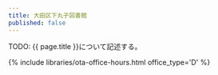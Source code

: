 ```yaml
---
title: 大田区下丸子図書館
published: false
---
```


TODO: {{ page.title }}について記述する。

{% include libraries/ota-office-hours.html office_type='D' %}
